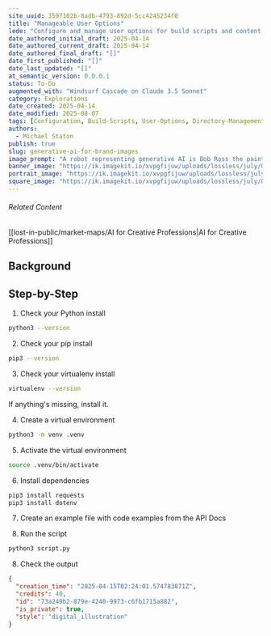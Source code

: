 ```yaml
---
site_uuid: 3597102b-8adb-4793-892d-5cc4245234f0
title: "Manageable User Options"
lede: "Configure and manage user options for build scripts and content processing"
date_authored_initial_draft: 2025-04-14
date_authored_current_draft: 2025-04-14
date_authored_final_draft: "[]"
date_first_published: "[]"
date_last_updated: "[]"
at_semantic_version: 0.0.0.1
status: To-Do
augmented_with: "Windsurf Cascade on Claude 3.5 Sonnet"
category: Explorations
date_created: 2025-04-14
date_modified: 2025-08-07
tags: [Configuration, Build-Scripts, User-Options, Directory-Management, Code-Style]
authors:
  - Michael Staton
publish: true
slug: generative-ai-for-brand-images
image_prompt: "A robot representing generative AI is Bob Ross the painter from televisions, he has an afro and a Painbrush, and a wall of his work is behind him."
banner_image: "https://ik.imagekit.io/xvpgfijuw/uploads/lossless/july/Generative_AI_for_Brand_Images_banner_image_1754567276174_heQe1JnZd.webp"
portrait_image: "https://ik.imagekit.io/xvpgfijuw/uploads/lossless/july/Generative_AI_for_Brand_Images_portrait_image_1754567278320_KqWNJW3bj.webp"
square_image: "https://ik.imagekit.io/xvpgfijuw/uploads/lossless/july/Generative_AI_for_Brand_Images_square_image_1754567280274_DZ7dC0X2J.webp"
---
```

###### Related Content
[[lost-in-public/market-maps/AI for Creative Professions|AI for Creative Professions]]
## Background


## Step-by-Step

1. Check your Python install
```bash
python3 --version
```
2. Check your pip install
```bash
pip3 --version
```
3. Check your virtualenv install
```bash
virtualenv --version
```

If anything's missing, install it.

4. Create a virtual environment
```bash
python3 -m venv .venv
```

5. Activate the virtual environment
```bash
source .venv/bin/activate
```

6. Install dependencies
```bash
pip3 install requests
pip3 install dotenv
```

7. Create an example file with code examples from the API Docs



8. Run the script
```bash
python3 script.py
```

8. Check the output
```json
{
  "creation_time": "2025-04-15T02:24:01.574783871Z",
  "credits": 40,
  "id": "73a249b2-879e-4240-9973-c6fb1715a882",
  "is_private": true,
  "style": "digital_illustration"
}
```

